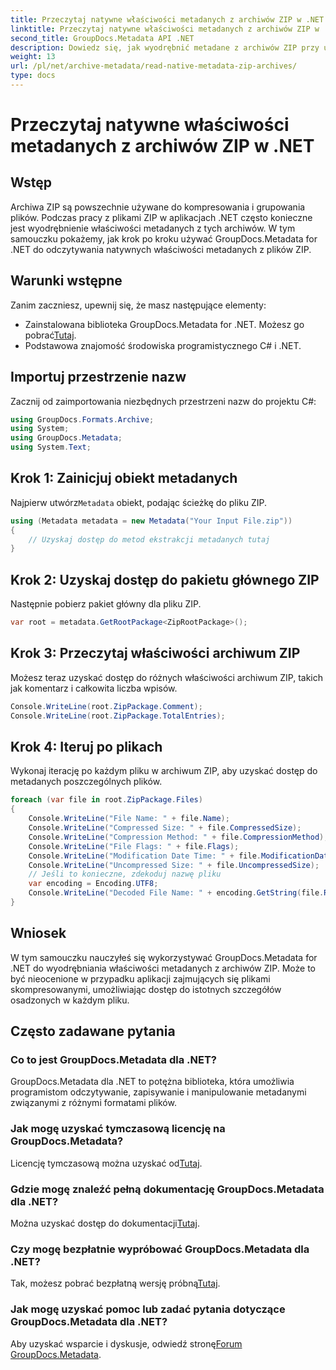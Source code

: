 ```yaml
---
title: Przeczytaj natywne właściwości metadanych z archiwów ZIP w .NET
linktitle: Przeczytaj natywne właściwości metadanych z archiwów ZIP w .NET
second_title: GroupDocs.Metadata API .NET
description: Dowiedz się, jak wyodrębnić metadane z archiwów ZIP przy użyciu GroupDocs.Metadata dla .NET. Zapoznaj się z instrukcjami krok po kroku dotyczącymi odczytywania właściwości natywnych.
weight: 13
url: /pl/net/archive-metadata/read-native-metadata-zip-archives/
type: docs
---
```

# Przeczytaj natywne właściwości metadanych z archiwów ZIP w .NET

## Wstęp
Archiwa ZIP są powszechnie używane do kompresowania i grupowania plików. Podczas pracy z plikami ZIP w aplikacjach .NET często konieczne jest wyodrębnienie właściwości metadanych z tych archiwów. W tym samouczku pokażemy, jak krok po kroku używać GroupDocs.Metadata for .NET do odczytywania natywnych właściwości metadanych z plików ZIP.
## Warunki wstępne
Zanim zaczniesz, upewnij się, że masz następujące elementy:
- Zainstalowana biblioteka GroupDocs.Metadata for .NET. Możesz go pobrać[Tutaj](https://releases.groupdocs.com/metadata/net/).
- Podstawowa znajomość środowiska programistycznego C# i .NET.

## Importuj przestrzenie nazw
Zacznij od zaimportowania niezbędnych przestrzeni nazw do projektu C#:
```csharp
using GroupDocs.Formats.Archive;
using System;
using GroupDocs.Metadata;
using System.Text;
```
## Krok 1: Zainicjuj obiekt metadanych
 Najpierw utwórz`Metadata` obiekt, podając ścieżkę do pliku ZIP.
```csharp
using (Metadata metadata = new Metadata("Your Input File.zip"))
{
    // Uzyskaj dostęp do metod ekstrakcji metadanych tutaj
}
```
## Krok 2: Uzyskaj dostęp do pakietu głównego ZIP
Następnie pobierz pakiet główny dla pliku ZIP.
```csharp
var root = metadata.GetRootPackage<ZipRootPackage>();
```
## Krok 3: Przeczytaj właściwości archiwum ZIP
Możesz teraz uzyskać dostęp do różnych właściwości archiwum ZIP, takich jak komentarz i całkowita liczba wpisów.
```csharp
Console.WriteLine(root.ZipPackage.Comment);
Console.WriteLine(root.ZipPackage.TotalEntries);
```
## Krok 4: Iteruj po plikach
Wykonaj iterację po każdym pliku w archiwum ZIP, aby uzyskać dostęp do metadanych poszczególnych plików.
```csharp
foreach (var file in root.ZipPackage.Files)
{
    Console.WriteLine("File Name: " + file.Name);
    Console.WriteLine("Compressed Size: " + file.CompressedSize);
    Console.WriteLine("Compression Method: " + file.CompressionMethod);
    Console.WriteLine("File Flags: " + file.Flags);
    Console.WriteLine("Modification Date Time: " + file.ModificationDateTime);
    Console.WriteLine("Uncompressed Size: " + file.UncompressedSize);
    // Jeśli to konieczne, zdekoduj nazwę pliku
    var encoding = Encoding.UTF8;
    Console.WriteLine("Decoded File Name: " + encoding.GetString(file.RawName));
}
```

## Wniosek
W tym samouczku nauczyłeś się wykorzystywać GroupDocs.Metadata for .NET do wyodrębniania właściwości metadanych z archiwów ZIP. Może to być nieocenione w przypadku aplikacji zajmujących się plikami skompresowanymi, umożliwiając dostęp do istotnych szczegółów osadzonych w każdym pliku.

## Często zadawane pytania
### Co to jest GroupDocs.Metadata dla .NET?
GroupDocs.Metadata dla .NET to potężna biblioteka, która umożliwia programistom odczytywanie, zapisywanie i manipulowanie metadanymi związanymi z różnymi formatami plików.
### Jak mogę uzyskać tymczasową licencję na GroupDocs.Metadata?
 Licencję tymczasową można uzyskać od[Tutaj](https://purchase.groupdocs.com/temporary-license/).
### Gdzie mogę znaleźć pełną dokumentację GroupDocs.Metadata dla .NET?
 Można uzyskać dostęp do dokumentacji[Tutaj](https://tutorials.groupdocs.com/metadata/net/).
### Czy mogę bezpłatnie wypróbować GroupDocs.Metadata dla .NET?
 Tak, możesz pobrać bezpłatną wersję próbną[Tutaj](https://releases.groupdocs.com/).
### Jak mogę uzyskać pomoc lub zadać pytania dotyczące GroupDocs.Metadata dla .NET?
 Aby uzyskać wsparcie i dyskusje, odwiedź stronę[Forum GroupDocs.Metadata](https://forum.groupdocs.com/c/metadata/14).